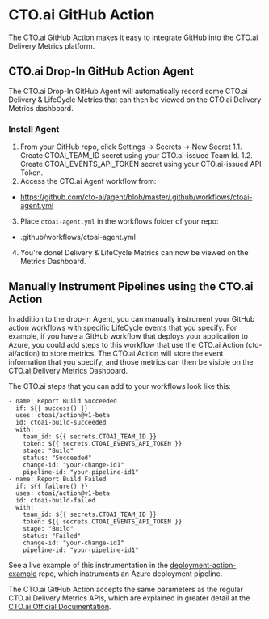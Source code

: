 # CTO.ai GitHub Action

The CTO.ai GitHub Action makes it easy to integrate GitHub into the CTO.ai
Delivery Metrics platform.

## CTO.ai Drop-In GitHub Action Agent

The CTO.ai Drop-In GitHub Agent will automatically record some CTO.ai Delivery
& LifeCycle Metrics that can then be viewed on the CTO.ai Delivery Metrics
dashboard.

### Install Agent

1. From your GitHub repo, click Settings -> Secrets -> New Secret
  1.1. Create CTOAI_TEAM_ID secret using your CTO.ai-issued Team Id.
  1.2. Create CTOAI_EVENTS_API_TOKEN secret using your CTO.ai-issued API Token.
2. Access the CTO.ai Agent workflow from:
  - https://github.com/cto-ai/agent/blob/master/.github/workflows/ctoai-agent.yml
3. Place `ctoai-agent.yml` in the workflows folder of your repo:
  - .github/workflows/ctoai-agent.yml
4. You're done! Delivery & LifeCycle Metrics can now be viewed on the Metrics
   Dashboard.

## Manually Instrument Pipelines using the CTO.ai Action

In addition to the drop-in Agent, you can manually instrument your GitHub
action workflows with specific LifeCycle events that you specify. For example,
if you have a GitHub workflow that deploys your application to Azure, you could
add steps to this workflow that use the CTO.ai Action (cto-ai/action) to store
metrics. The CTO.ai Action will store the event information that you specify,
and those metrics can then be visible on the CTO.ai Delivery Metrics Dashboard.

The CTO.ai steps that you can add to your workflows look like this:

```
- name: Report Build Succeeded
  if: ${{ success() }}
  uses: ctoai/action@v1-beta
  id: ctoai-build-succeeded
  with:
    team_id: ${{ secrets.CTOAI_TEAM_ID }}
    token: ${{ secrets.CTOAI_EVENTS_API_TOKEN }}
    stage: "Build"
    status: "Succeeded"
    change-id: "your-change-id1"
    pipeline-id: "your-pipeline-id1"
- name: Report Build Failed
  if: ${{ failure() }}
  uses: ctoai/action@v1-beta
  id: ctoai-build-failed
  with:
    team_id: ${{ secrets.CTOAI_TEAM_ID }}
    token: ${{ secrets.CTOAI_EVENTS_API_TOKEN }}
    stage: "Build"
    status: "Failed"
    change-id: "your-change-id1"
    pipeline-id: "your-pipeline-id1"
```

See a live example of this instrumentation in the [deployment-action-example](https://github.com/cto-ai/deployment-action-example)
repo, which instruments an Azure deployment pipeline.

The CTO.ai GitHub Action accepts the same parameters as the regular CTO.ai Delivery Metrics APIs, which are explained in greater detail at the [CTO.ai Official Documentation](cto.ai/docs/delivery-metrics).


